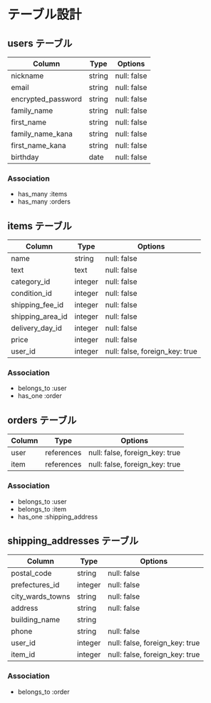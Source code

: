 # テーブル設計

## users テーブル

| Column                | Type   | Options     |
| --------------------- | ------ | ----------- |
| nickname              | string | null: false |
| email                 | string | null: false |
| encrypted_password    | string | null: false |
| family_name           | string | null: false |
| first_name            | string | null: false |
| family_name_kana      | string | null: false |
| first_name_kana       | string | null: false |
| birthday              | date   | null: false |


### Association

- has_many :items
- has_many :orders

## items テーブル

| Column                | Type    | Options                       |
| --------------------- | ------- | ----------------------------- |
| name                  | string  | null: false                   |
| text                  | text    | null: false                   | 
| category_id           | integer | null: false                   |
| condition_id          | integer | null: false                   |
| shipping_fee_id       | integer | null: false                   | 
| shipping_area_id      | integer | null: false                   |
| delivery_day_id      | integer | null: false                   |
| price                 | integer | null: false                   | 
| user_id               | integer | null: false, foreign_key: true|


### Association

- belongs_to :user
- has_one :order

## orders テーブル

| Column           | Type       | Options                        | 
| ---------------- | ---------- | ------------------------------ |
| user             | references | null: false, foreign_key: true |
| item             | references | null: false, foreign_key: true |


### Association

- belongs_to :user
- belongs_to :item
- has_one :shipping_address



## shipping_addresses テーブル

| Column           | Type       | Options                        | 
| ---------------- | ---------- | ------------------------------ |
| postal_code      | string     | null: false                    |
| prefectures_id   | integer    | null: false                    |
| city_wards_towns | string     | null: false                    |
| address          | string     | null: false                    |
| building_name    | string     |                                |
| phone            | string     | null: false                    |
| user_id          | integer    | null: false, foreign_key: true |
| item_id          | integer    | null: false, foreign_key: true |

### Association

- belongs_to :order